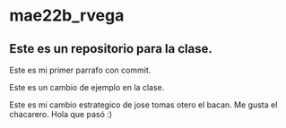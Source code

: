 # mae22b_rvega
## Este es un repositorio para la clase.

Este es mi primer parrafo con commit.

Este es un cambio de ejemplo en la clase.

Este es mi cambio estrategico de jose tomas otero el bacan.
Me gusta el chacarero.
Hola que pasó :) 
